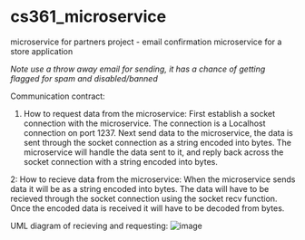 # cs361_microservice
microservice for partners project - email confirmation microservice for a store application

*Note use a throw away email for sending, it has a chance of getting flagged for spam and disabled/banned*

Communication contract:
1. How to request data from the microservice: First establish a socket connection with the microservice. The connection is a Localhost connection on port 1237. Next send data to the microservice, the data is sent through the socket connection as a string encoded into bytes. The microservice will handle the data sent to it, and reply back across the socket connection with a string encoded into bytes.

2: How to recieve data from the microservice: When the microservice sends data it will be as a string encoded into bytes. The data will have to be recieved through the socket connection using the socket recv function. Once the encoded data is received it will have to be decoded  from bytes.

UML diagram of recieving and requesting:
![image](https://user-images.githubusercontent.com/97048406/198756415-b81f220e-c523-46e4-8bcf-ec335a6d5e74.png)


